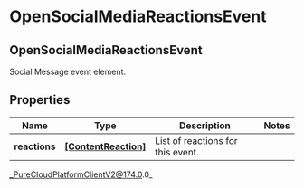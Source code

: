 # OpenSocialMediaReactionsEvent

## OpenSocialMediaReactionsEvent
Social Message event element.

## Properties

|Name | Type | Description | Notes|
|------------ | ------------- | ------------- | -------------|
| **reactions** | [**[ContentReaction]**]([ContentReaction]) | List of reactions for this event. | |



_PureCloudPlatformClientV2@174.0.0_
